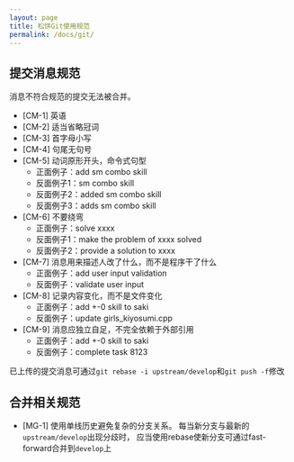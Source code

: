 ```yaml
---
layout: page
title: 松饼Git使用规范
permalink: /docs/git/
---
```


## 提交消息规范

消息不符合规范的提交无法被合并。

- [CM-1] 英语
- [CM-2] 适当省略冠词
- [CM-3] 首字母小写
- [CM-4] 句尾无句号
- [CM-5] 动词原形开头，命令式句型
  - 正面例子：add sm combo skill
  - 反面例子1：sm combo skill
  - 反面例子2：added sm combo skill
  - 反面例子3：adds sm combo skill
- [CM-6] 不要绕弯
  - 正面例子：solve xxxx
  - 反面例子1：make the problem of xxxx solved
  - 反面例子2：provide a solution to xxxx
- [CM-7] 消息用来描述人改了什么，而不是程序干了什么
  - 正面例子：add user input validation
  - 反面例子：validate user input
- [CM-8] 记录内容变化，而不是文件变化
  - 正面例子：add +-0 skill to saki
  - 反面例子：update girls_kiyosumi.cpp
- [CM-9] 消息应独立自足，不完全依赖于外部引用
  - 正面例子：add +-0 skill to saki
  - 反面例子：complete task 8123

已上传的提交消息可通过`git rebase -i upstream/develop`和`git push -f`修改

## 合并相关规范

- [MG-1] 使用单线历史避免复杂的分支关系。
         每当新分支与最新的`upstream/develop`出现分歧时，
         应当使用rebase使新分支可通过fast-forward合并到`develop`上


